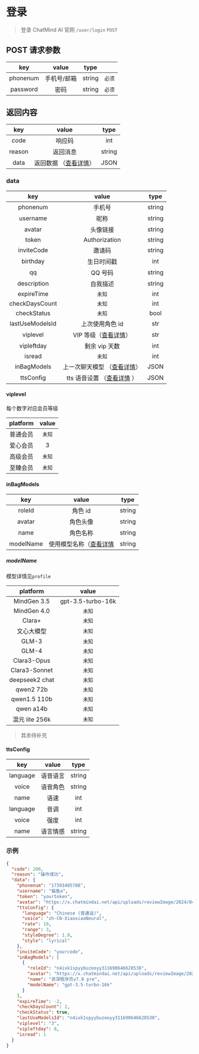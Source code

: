 # 登录

> 登录 ChatMind AI 官网
> `/user/login` `POST`

## POST 请求参数

|   key    |    value    |  type  |        |
| :------: | :---------: | :----: | :----: |
| phonenum | 手机号/邮箱 | string | `必须` |
| password |    密码     | string | `必须` |

## 返回内容

|  key   |             value              |  type  |
| :----: | :----------------------------: | :----: |
|  code  |             响应码             |  int   |
| reason |            返回消息            | string |
|  data  | 返回数据 （[查看详情](#data)） |  JSON  |

### data

|       key       |                    value                    |  type  |
| :-------------: | :-----------------------------------------: | :----: |
|    phonenum     |                   手机号                    | string |
|    username     |                    昵称                     | string |
|     avatar      |                  头像链接                   | string |
|      token      |                Authorization                | string |
|   inviteCode    |                   邀请码                    | string |
|    birthday     |                 生日时间戳                  |  int   |
|       qq        |                   QQ 号码                   | string |
|   description   |                  自我描述                   | string |
|   expireTime    |                   `未知`                    |  int   |
| checkDaysCount  |                   `未知`                    |  int   |
|   checkStatus   |                   `未知`                    |  bool  |
| lastUseModelsId |               上次使用角色 id               |  str   |
|    viplevel     |      VIP 等级（[查看详情](#viplevel)）      |  str   |
|   vipleftday    |                剩余 vip 天数                |  int   |
|     isread      |                   `未知`                    |  int   |
|   inBagModels   | 上一次聊天模型 （[查看详情](#inbagmodels)） |  JSON  |
|    ttsConfig    |  tts 语音设置 （[查看详情](#ttsconfig) ）   |  JSON  |

#### viplevel

每个数字对应会员等级

| platform | value  |
| :------: | :----: |
| 普通会员 | `未知` |
| 爱心会员 |   3    |
| 高级会员 | `未知` |
| 至臻会员 | `未知` |

#### inBagModels

|    key    |                value                 |  type  |
| :-------: | :----------------------------------: | :----: |
|  roleId   |               角色 id                | string |
|  avatar   |               角色头像               | string |
|   name    |               角色名称               | string |
| modelName | 使用模型名称（[查看详情](#modelname) | string |

##### modelName

模型详情见`profile`

|    platform    |       value       |
| :------------: | :---------------: |
|  MindGen 3.5   | gpt-3.5-turbo-16k |
|  MindGen 4.0   |      `未知`       |
|     Clara+     |      `未知`       |
|   文心大模型   |      `未知`       |
|     GLM-3      |      `未知`       |
|     GLM-4      |      `未知`       |
|  Clara3-Opus   |      `未知`       |
| Clara3-Sonnet  |      `未知`       |
| deepseek2 chat |      `未知`       |
|   qwen2 72b    |      `未知`       |
|  qwen1.5 110b  |      `未知`       |
|   qwen a14b    |      `未知`       |
| 混元 lite 256k |      `未知`       |

> 其余待补充

#### ttsConfig

|   key    |  value   |  type  |
| :------: | :------: | :----: |
| language | 语音语言 | string |
|  voice   | 语音角色 | string |
|   name   |   语速   |  int   |
| language |   音调   |  int   |
|  voice   |   强度   |  int   |
|   name   | 语言情感 | string |

### 示例

```json
{
  "code": 200,
  "reason": "操作成功",
  "data": {
    "phonenum": "17393485788",
    "username": "猫鱼a",
    "token": "yourtoken",
    "avatar": "https://x.chatmindai.net/api/uploads/reviewImage/2024/04/06/1712373472484.jpg",
    "ttsConfig": {
      "language": "Chinese (普通话)",
      "voice": "zh-CN-XiaoxiaoNeural",
      "rate": 10,
      "range": 3,
      "styleDegree": 1.0,
      "style": "lyrical"
    },
    "inviteCode": "yourcode",
    "inBagModels": [
      {
        "roleId": "n4ixk1spyybuzeoyy311690646628538",
        "avatar": "https://x.chatmindai.net/api/uploads/reviewImage/2024/02/21/1708447932483.jpg",
        "name": "资深程序员v7.0 pre",
        "modelName": "gpt-3.5-turbo-16k"
      }
    ],
    "expireTime": -2,
    "checkDaysCount": 2,
    "checkStatus": true,
    "lastUseModelsId": "n4ixk1spyybuzeoyy311690646628538",
    "viplevel": "3",
    "vipleftday": 8,
    "isread": 1
  }
}
```
